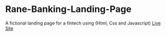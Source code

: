# Rane-Banking-Landing-Page
A fictional landing page for a fintech using (Html, Css and Javascript)
[Live Site](https://nathan-somto.github.io/Rane-Banking-Landing-Page/)
